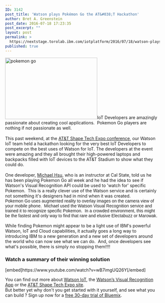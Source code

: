 ```yaml
---
ID: 3142
post_title: 'Watson plays Pokémon Go the AT&#038;T Hackathon'
author: Bret A. Greenstein
post_date: 2016-07-18 17:23:35
post_excerpt: ""
layout: post
permalink: >
  https://nextstage.torolab.ibm.com/iotplatform/2016/07/18/watson-plays-pokemon-go/
published: true
---
```

<div><span><img src="http://nextstage.torolab.ibm.com/iotplatform/wp-content/uploads/sites/24/2016/07/pokemon-go-300x200.jpg" alt="pokemon go" width="300" height="200" class=" size-medium wp-image-3144 alignright" />IoT Developers are amazingly passionate about creating cool applications.  Pokemon Go players are nothing if not passionate as well.  <br /><br /></span></div><div><span><span>This past weekend, at the <a href="https://shape.att.com/" target="_blank">AT&amp;T Shape Tech Expo conference</a>, our Watson IoT team held a hackathon looking for the very best IoT Developers to compete on the best uses of Watson for IoT. The developers at the event were amazing and they all brought their high-powered laptops and backpacks filled with IoT devices to the AT&amp;T Stadium to show what they could do.<br /><br /></span></span></div><div><span><span>One developer, <a href="https://www.linkedin.com/in/michael-hsu-0a0a4164" target="_blank">Michael Hsu</a>, who is an instructor at Cal State, told us he has been playing Pokemon Go all week and he had the idea to see if Watson's Visual Recognition API could be used to 'watch for' specific Pokemon.  This is a really clever use of the Watson service and is certainly not something it's designers had in mind when it was created.  </span></span></div><div><span><span face="arial, helvetica, sans-serif" style="font-family: arial, helvetica, sans-serif;">Pokemon Go uses augmented reality to overlay images on the camera view of your mobile phone.  Michael used the Watson Visual Recognition service and trained it to recognize specific Pokemon.  In a crowded environment, this might be the fastest and only way to find that rare and elusive Electabuzz or Marowak.<br /><br /></span></span></div><span><span>While finding Pokemon might appear to be a light use of IBM's powerful Watson, IoT and Cloud capabilities, it actually goes a long way to introducing IBM to a new generation and a new set of developers around the world who can now see what we can do.  And, once developers see what's possible, there is simply no stopping them!!!!<br /></span></span><h3 dir="ltr"><span>Watch a summary of their winning solution </span></h3><p>[embed]https://www.youtube.com/watch?v=wB7imgUQ26Y[/embed]</p><p>You can find out more about <span class="s1"><a href="http://www.ibm.com/internet-of-things/" target="_blank">Watson IoT</a>, the </span><a href="http://www.ibm.com/watson/developercloud/visual-recognition.html"><span class="s1">Watson’s Visual Recognition App</span></a><span> or the </span><a href="https://shape.att.com/"><span class="s1">AT&amp;T Shape Tech Expo site</span></a><span>. <br />But better yet why don't you get started with it yourself, and see what you can build ? Sign up now for a </span><span class="s1"><a href="http://www.ibm.com/internet-of-things/trial/" target="_blank">free 30-day trial of Bluemix</a>.</span><span><br /></span></p><p dir="ltr"><span><span><span> </span></span></span></p>